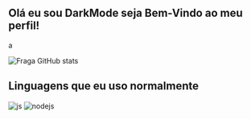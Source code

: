 ## Olá eu sou DarkMode seja Bem-Vindo ao meu perfil!

a

![Fraga GitHub stats](https://github-readme-stats.vercel.app/api?username=DarkMode-Coder&show_icons=true&theme=github_dark&count_private=true)

## Linguagens que eu uso normalmente

<div style="display: inline_block">
  <img align="center" alt="js" src="https://img.shields.io/badge/JavaScript-F7DF1E?style=for-the-badge&logo=javascript&logoColor=black" />
  <img align="center" alt="nodejs" src="https://img.shields.io/badge/Node.js-43853D?style=for-the-badge&logo=node.js&logoColor=white" />
</div><br/>
